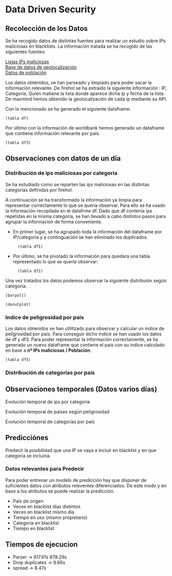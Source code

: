 # Data Driven Security

## Recolección de los Datos
Se ha recogido datos de distintas fuentes para realizar un estudio sobre IPs maliciosas en blacklists.
La información tratada se ha recogido de las siguientes fuentes:

[Listas IPs maliciosas](https://github.com/firehol/blocklist-ipsets)  
[Base de datos de geolocalización](https://dev.maxmind.com/geoip/geoip2/geolite2/)  
[Datos de población](https://data.worldbank.org/indicator/SP.POP.TOTL)

Los datos obtenidos, se han parseado y limpiado para poder sacar la información relevante.
De firehol se ha extraido la siguiente información : IP, Categoría, Quien matiene la lista donde aparece dicha ip y 
fecha de la lista.
De maxmind hemos obtenido la geolocalización de cada ip mediante su API.

Con lo mencionado se ha generado el siguiente dataframe:

    (tabla df)

Por último con la información de worldbank hemos generado un dataframe que contiene información relevante por país.

    (tabla df3)

## Observaciones con datos de un día
### Distribución de ips maliciosas por categoria
Se ha estudiado como se reparten las ips maliciosas en las distintas categorías definidas por firehol. 

A continuación se ha transformado la información ya limpia para representar correctamente lo que se quería observar.
Para ello se ha usado la información recopilada en el datafrme df.
Dado que df contenía ips repetidas en la misma categoría, se han llevado a cabo distintos pasos para agrupar 
la información de forma conveniente.
 
* En primer lugar, se ha agrupado toda la información del dataframe por IP/categoría y a continguación se han eliminado los duplicados.  

        (tabla df1)
    
* Por último, se ha pivotado la información para quedara una tabla representado lo que se quería observar:

        (tabla df2)

Una vez tratados los datos podemos observar la siguiente distribuión según categoría:

    (barpolt)

    (donutplot)

### Indice de peligrosidad por país
Los datos obtenidos se han utilitzado para observar y calcular un indice de peligrosidad por país.
Para conseguir dicho indice se han usado los datos de df y df3. Para poder representar la información correctamente,
se ha generado un nuevo dataframe que contiene el país con su indice calculado en base a
 **nº IPs maliciosas / Población**.
 
    (tabla df5)

### Distribución de categorías por país

## Observaciones temporales (Datos varios días)

Evolución temporal de ips por categoria

Evolución temporal de países según peligrosidad

Evolución temporal de categorías por país 

## Predicciónes

Predecir la posibilidad que una IP se vaya a incluir en blacklist y en que categoria se incluiria.

### Datos relevantes para Predecir
Para poder entrenar un modelo de predicción hay que disponer de suficientes datos con atributos releventes
diferenciados. De este modo y en base a los atributos se puede realizar la predicción.

* País de origen
* Veces en blacklist días distintos
* Veces en blacklist mismo día
* Tiempo en uso (mismo propietario)
* Categoría en blacklist
* Tiempo en blacklist

## Tiempos de ejecucion
* Parser -> 617.61s 878.29s
* Drop duplicates -> 9.66s
* spread -> 8.47s